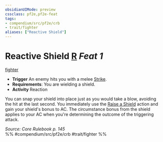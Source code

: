 ```yaml
---
obsidianUIMode: preview
cssclass: pf2e,pf2e-feat
tags:
- compendium/src/pf2e/crb
- trait/fighter
aliases: ["Reactive Shield"]
---
```

# Reactive Shield  [R](/rules/core-rulebook/chapter-9-playing-the-game.md#Actions "Reaction") *Feat 1*  
[fighter](/rules/traits/fighter.md)  

- **Trigger** An enemy hits you with a melee [Strike](/rules/actions/strike.md).
- **Requirements**: You are wielding a shield.
- **Activity** Reaction

You can snap your shield into place just as you would take a blow, avoiding the hit at the last second. You immediately use the [Raise a Shield](/rules/actions/raise-a-shield.md) action and gain your shield's bonus to AC. The circumstance bonus from the shield applies to your AC when you're determining the outcome of the triggering attack.

*Source: Core Rulebook p. 145*  
%% #compendium/src/pf2e/crb #trait/fighter %%